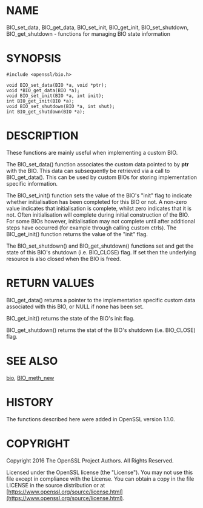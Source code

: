 # NAME

BIO\_set\_data, BIO\_get\_data, BIO\_set\_init, BIO\_get\_init, BIO\_set\_shutdown,
BIO\_get\_shutdown - functions for managing BIO state information

# SYNOPSIS

    #include <openssl/bio.h>

    void BIO_set_data(BIO *a, void *ptr);
    void *BIO_get_data(BIO *a);
    void BIO_set_init(BIO *a, int init);
    int BIO_get_init(BIO *a);
    void BIO_set_shutdown(BIO *a, int shut);
    int BIO_get_shutdown(BIO *a);

# DESCRIPTION

These functions are mainly useful when implementing a custom BIO.

The BIO\_set\_data() function associates the custom data pointed to by **ptr** with
the BIO. This data can subsequently be retrieved via a call to BIO\_get\_data().
This can be used by custom BIOs for storing implementation specific information.

The BIO\_set\_init() function sets the value of the BIO's "init" flag to indicate
whether initialisation has been completed for this BIO or not. A non-zero value
indicates that initialisation is complete, whilst zero indicates that it is not.
Often initialisation will complete during initial construction of the BIO. For
some BIOs however, initialisation may not complete until after additional steps
have occurred (for example through calling custom ctrls). The BIO\_get\_init()
function returns the value of the "init" flag.

The BIO\_set\_shutdown() and BIO\_get\_shutdown() functions set and get the state of
this BIO's shutdown (i.e. BIO\_CLOSE) flag. If set then the underlying resource
is also closed when the BIO is freed.

# RETURN VALUES

BIO\_get\_data() returns a pointer to the implementation specific custom data
associated with this BIO, or NULL if none has been set.

BIO\_get\_init() returns the state of the BIO's init flag.

BIO\_get\_shutdown() returns the stat of the BIO's shutdown (i.e. BIO\_CLOSE) flag.

# SEE ALSO

[bio](https://metacpan.org/pod/bio), [BIO\_meth\_new](https://metacpan.org/pod/BIO_meth_new)

# HISTORY

The functions described here were added in OpenSSL version 1.1.0.

# COPYRIGHT

Copyright 2016 The OpenSSL Project Authors. All Rights Reserved.

Licensed under the OpenSSL license (the "License").  You may not use
this file except in compliance with the License.  You can obtain a copy
in the file LICENSE in the source distribution or at
[https://www.openssl.org/source/license.html](https://www.openssl.org/source/license.html).
